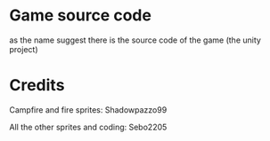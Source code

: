 # Game source code

  as the name suggest there is the source code of the game (the unity project)

# Credits

  Campfire and fire sprites: Shadowpazzo99

  All the other sprites and coding: Sebo2205
